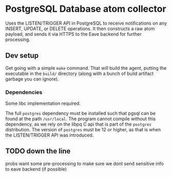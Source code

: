 # PostgreSQL Database atom collector

Uses the LISTEN/TRIGGER API in PostgreSQL to receive notifications on any INSERT, UPDATE, or DELETE operations.
It then constructs a raw atom payload, and sends it via HTTPS to the Eave backend for further processing.

## Dev setup

Get going with a simple `make` command. That will build the agent, putting the executable in the `build/` directory (along
with a bunch of build artifact garbage you can ignore).

### Dependencies

Some libc implementation required.

The full `postgres` dependency must be installed such that pgsql can be found at the path `/usr/local`. The program
cannot compile without this dependency, as we rely on the libpq C api that is part of the `postgres` distribution.
The version of `postgres` must be 12 or higher, as that is when the LISTEN/TRIGGER API was introduced.

## TODO down the line

probs want some pre-processing to make sure we dont send sensitive info to eave backend (if possible)
